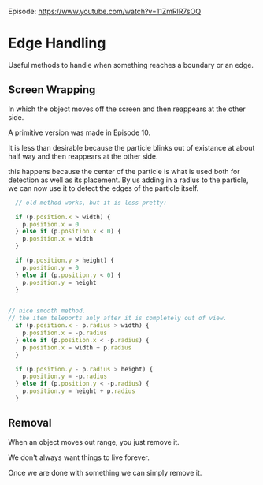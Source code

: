 Episode: https://www.youtube.com/watch?v=11ZmRlR7sOQ

# Edge Handling

Useful methods to handle when something reaches a boundary or an edge.

## Screen Wrapping

In which the object moves off the screen and then reappears at the other side.

A primitive version was made in Episode 10.

It is less than desirable because the particle blinks out of existance at about half way
and then reappears at the other side.

this happens because the center of the particle is what is used both for detection as well as its placement. By us adding in a radius to the particle, we can now use it to detect the edges of the particle itself.

```js
  // old method works, but it is less pretty:

  if (p.position.x > width) {
    p.position.x = 0
  } else if (p.position.x < 0) {
    p.position.x = width
  }

  if (p.position.y > height) {
    p.position.y = 0
  } else if (p.position.y < 0) {
    p.position.y = height
  }
```

```js

// nice smooth method.
// the item teleports anly after it is completely out of view.
  if (p.position.x - p.radius > width) {
    p.position.x = -p.radius
  } else if (p.position.x < -p.radius) {
    p.position.x = width + p.radius
  }

  if (p.position.y - p.radius > height) {
    p.position.y = -p.radius
  } else if (p.position.y < -p.radius) {
    p.position.y = height + p.radius
  }
```

## Removal

When an object moves out range, you just remove it.

We don't always want things to live forever.

Once we are done with something we can simply remove it.

